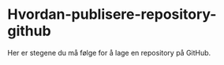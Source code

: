 # Hvordan-publisere-repository-github
Her er stegene du må følge for å lage en repository på GitHub.

